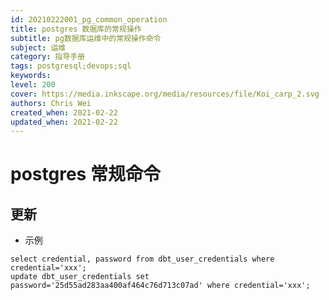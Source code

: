 ```yaml
---
id: 20210222001_pg_common_operation
title: postgres 数据库的常规操作
subtitle: pg数据库运维中的常规操作命令
subject: 运维
category: 指导手册
tags: postgresql;devops;sql
keywords: 
level: 200
cover: https://media.inkscape.org/media/resources/file/Koi_carp_2.svg
authors: Chris Wei
created_when: 2021-02-22
updated_when: 2021-02-22
---
```


# postgres 常规命令

## 更新

- 示例

```
select credential, password from dbt_user_credentials where credential='xxx';
update dbt_user_credentials set password='25d55ad283aa400af464c76d713c07ad' where credential='xxx';
```
